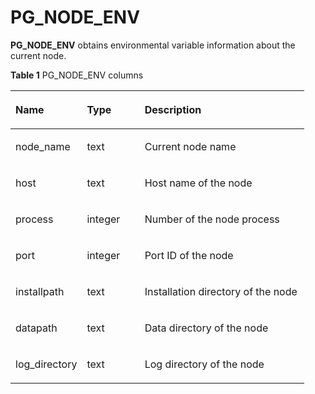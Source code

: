 # PG\_NODE\_ENV<a name="EN-US_TOPIC_0242385949"></a>

**PG\_NODE\_ENV**  obtains environmental variable information about the current node.

**Table  1**  PG\_NODE\_ENV columns

<a name="en-us_topic_0237122422_en-us_topic_0059778769_t8d65b66ae7224247aac9adb09ce0ea36"></a>
<table><thead align="left"><tr id="en-us_topic_0237122422_en-us_topic_0059778769_re07d82acd1ba4fc08bee2fc98b6d6459"><th class="cellrowborder" valign="top" width="24.37%" id="mcps1.2.4.1.1"><p id="en-us_topic_0237122422_en-us_topic_0059778769_a0472ed3484aa410db12d9e0ff69263d5"><a name="en-us_topic_0237122422_en-us_topic_0059778769_a0472ed3484aa410db12d9e0ff69263d5"></a><a name="en-us_topic_0237122422_en-us_topic_0059778769_a0472ed3484aa410db12d9e0ff69263d5"></a>Name</p>
</th>
<th class="cellrowborder" valign="top" width="19.66%" id="mcps1.2.4.1.2"><p id="en-us_topic_0237122422_en-us_topic_0059778769_afa79d62984df424f8fa9475a1476673d"><a name="en-us_topic_0237122422_en-us_topic_0059778769_afa79d62984df424f8fa9475a1476673d"></a><a name="en-us_topic_0237122422_en-us_topic_0059778769_afa79d62984df424f8fa9475a1476673d"></a>Type</p>
</th>
<th class="cellrowborder" valign="top" width="55.97%" id="mcps1.2.4.1.3"><p id="en-us_topic_0237122422_en-us_topic_0059778769_acbaaa146000e488792f068a9a2c3d362"><a name="en-us_topic_0237122422_en-us_topic_0059778769_acbaaa146000e488792f068a9a2c3d362"></a><a name="en-us_topic_0237122422_en-us_topic_0059778769_acbaaa146000e488792f068a9a2c3d362"></a>Description</p>
</th>
</tr>
</thead>
<tbody><tr id="en-us_topic_0237122422_en-us_topic_0059778769_r87f391f7292f47d89d954ada6869f003"><td class="cellrowborder" valign="top" width="24.37%" headers="mcps1.2.4.1.1 "><p id="en-us_topic_0237122422_en-us_topic_0059778769_a4f8f3447f0ab4c83acff44ca486059c9"><a name="en-us_topic_0237122422_en-us_topic_0059778769_a4f8f3447f0ab4c83acff44ca486059c9"></a><a name="en-us_topic_0237122422_en-us_topic_0059778769_a4f8f3447f0ab4c83acff44ca486059c9"></a>node_name</p>
</td>
<td class="cellrowborder" valign="top" width="19.66%" headers="mcps1.2.4.1.2 "><p id="en-us_topic_0237122422_en-us_topic_0059778769_a9ef07864a9ee4cefa2c5778397d5ab23"><a name="en-us_topic_0237122422_en-us_topic_0059778769_a9ef07864a9ee4cefa2c5778397d5ab23"></a><a name="en-us_topic_0237122422_en-us_topic_0059778769_a9ef07864a9ee4cefa2c5778397d5ab23"></a>text</p>
</td>
<td class="cellrowborder" valign="top" width="55.97%" headers="mcps1.2.4.1.3 "><p id="en-us_topic_0237122422_en-us_topic_0059778769_ae068586c2159448f8d3fd47e083ce304"><a name="en-us_topic_0237122422_en-us_topic_0059778769_ae068586c2159448f8d3fd47e083ce304"></a><a name="en-us_topic_0237122422_en-us_topic_0059778769_ae068586c2159448f8d3fd47e083ce304"></a>Current node name</p>
</td>
</tr>
<tr id="en-us_topic_0237122422_en-us_topic_0059778769_raa4c7871f4d94a19840ce246abe48d3c"><td class="cellrowborder" valign="top" width="24.37%" headers="mcps1.2.4.1.1 "><p id="en-us_topic_0237122422_en-us_topic_0059778769_ad8b4089a284641af8e4bd926448ea9ec"><a name="en-us_topic_0237122422_en-us_topic_0059778769_ad8b4089a284641af8e4bd926448ea9ec"></a><a name="en-us_topic_0237122422_en-us_topic_0059778769_ad8b4089a284641af8e4bd926448ea9ec"></a>host</p>
</td>
<td class="cellrowborder" valign="top" width="19.66%" headers="mcps1.2.4.1.2 "><p id="en-us_topic_0237122422_en-us_topic_0059778769_a61560af02d3843a9aa3833ec6af26d30"><a name="en-us_topic_0237122422_en-us_topic_0059778769_a61560af02d3843a9aa3833ec6af26d30"></a><a name="en-us_topic_0237122422_en-us_topic_0059778769_a61560af02d3843a9aa3833ec6af26d30"></a>text</p>
</td>
<td class="cellrowborder" valign="top" width="55.97%" headers="mcps1.2.4.1.3 "><p id="en-us_topic_0237122422_en-us_topic_0059778769_a4b04d0cbf7484f8c8ebe01d5c9ff35b4"><a name="en-us_topic_0237122422_en-us_topic_0059778769_a4b04d0cbf7484f8c8ebe01d5c9ff35b4"></a><a name="en-us_topic_0237122422_en-us_topic_0059778769_a4b04d0cbf7484f8c8ebe01d5c9ff35b4"></a>Host name of the node</p>
</td>
</tr>
<tr id="en-us_topic_0237122422_en-us_topic_0059778769_re4b511363b1f4a198f9bf9fef45d8bf9"><td class="cellrowborder" valign="top" width="24.37%" headers="mcps1.2.4.1.1 "><p id="en-us_topic_0237122422_en-us_topic_0059778769_a927cb290304948d282ba7c9b1387ea0c"><a name="en-us_topic_0237122422_en-us_topic_0059778769_a927cb290304948d282ba7c9b1387ea0c"></a><a name="en-us_topic_0237122422_en-us_topic_0059778769_a927cb290304948d282ba7c9b1387ea0c"></a>process</p>
</td>
<td class="cellrowborder" valign="top" width="19.66%" headers="mcps1.2.4.1.2 "><p id="en-us_topic_0237122422_en-us_topic_0059778769_a8593e0ff45424ff1bdb073f948370841"><a name="en-us_topic_0237122422_en-us_topic_0059778769_a8593e0ff45424ff1bdb073f948370841"></a><a name="en-us_topic_0237122422_en-us_topic_0059778769_a8593e0ff45424ff1bdb073f948370841"></a>integer</p>
</td>
<td class="cellrowborder" valign="top" width="55.97%" headers="mcps1.2.4.1.3 "><p id="en-us_topic_0237122422_en-us_topic_0059778769_a09f3d742861b4029b481e1cebc3a5e6a"><a name="en-us_topic_0237122422_en-us_topic_0059778769_a09f3d742861b4029b481e1cebc3a5e6a"></a><a name="en-us_topic_0237122422_en-us_topic_0059778769_a09f3d742861b4029b481e1cebc3a5e6a"></a>Number of the node process</p>
</td>
</tr>
<tr id="en-us_topic_0237122422_en-us_topic_0059778769_r7bb1f7f04abb405f86b8a29eedccc375"><td class="cellrowborder" valign="top" width="24.37%" headers="mcps1.2.4.1.1 "><p id="en-us_topic_0237122422_en-us_topic_0059778769_a34e754fb5ab54745aaefdbc6464a022c"><a name="en-us_topic_0237122422_en-us_topic_0059778769_a34e754fb5ab54745aaefdbc6464a022c"></a><a name="en-us_topic_0237122422_en-us_topic_0059778769_a34e754fb5ab54745aaefdbc6464a022c"></a>port</p>
</td>
<td class="cellrowborder" valign="top" width="19.66%" headers="mcps1.2.4.1.2 "><p id="en-us_topic_0237122422_en-us_topic_0059778769_accd38928549740bcada31c574cce6f65"><a name="en-us_topic_0237122422_en-us_topic_0059778769_accd38928549740bcada31c574cce6f65"></a><a name="en-us_topic_0237122422_en-us_topic_0059778769_accd38928549740bcada31c574cce6f65"></a>integer</p>
</td>
<td class="cellrowborder" valign="top" width="55.97%" headers="mcps1.2.4.1.3 "><p id="en-us_topic_0237122422_en-us_topic_0059778769_a27b186f4b6ac421fb3221250575371c6"><a name="en-us_topic_0237122422_en-us_topic_0059778769_a27b186f4b6ac421fb3221250575371c6"></a><a name="en-us_topic_0237122422_en-us_topic_0059778769_a27b186f4b6ac421fb3221250575371c6"></a>Port ID of the node</p>
</td>
</tr>
<tr id="en-us_topic_0237122422_en-us_topic_0059778769_r86521a00ff374ca5b336ca8bb2d7734f"><td class="cellrowborder" valign="top" width="24.37%" headers="mcps1.2.4.1.1 "><p id="en-us_topic_0237122422_en-us_topic_0059778769_aebc40c771e3541d8b174bb3e54bddb64"><a name="en-us_topic_0237122422_en-us_topic_0059778769_aebc40c771e3541d8b174bb3e54bddb64"></a><a name="en-us_topic_0237122422_en-us_topic_0059778769_aebc40c771e3541d8b174bb3e54bddb64"></a>installpath</p>
</td>
<td class="cellrowborder" valign="top" width="19.66%" headers="mcps1.2.4.1.2 "><p id="en-us_topic_0237122422_en-us_topic_0059778769_a97e877e0f04e47f2a78fff0379bff814"><a name="en-us_topic_0237122422_en-us_topic_0059778769_a97e877e0f04e47f2a78fff0379bff814"></a><a name="en-us_topic_0237122422_en-us_topic_0059778769_a97e877e0f04e47f2a78fff0379bff814"></a>text</p>
</td>
<td class="cellrowborder" valign="top" width="55.97%" headers="mcps1.2.4.1.3 "><p id="en-us_topic_0237122422_en-us_topic_0059778769_a8041249bf78b4e5e8b6953417567d56e"><a name="en-us_topic_0237122422_en-us_topic_0059778769_a8041249bf78b4e5e8b6953417567d56e"></a><a name="en-us_topic_0237122422_en-us_topic_0059778769_a8041249bf78b4e5e8b6953417567d56e"></a>Installation directory of the node</p>
</td>
</tr>
<tr id="en-us_topic_0237122422_en-us_topic_0059778769_r62100a7175f441d490470fbe7bec3f6f"><td class="cellrowborder" valign="top" width="24.37%" headers="mcps1.2.4.1.1 "><p id="en-us_topic_0237122422_en-us_topic_0059778769_a3a836182f34a42638f3251a5e4f12e52"><a name="en-us_topic_0237122422_en-us_topic_0059778769_a3a836182f34a42638f3251a5e4f12e52"></a><a name="en-us_topic_0237122422_en-us_topic_0059778769_a3a836182f34a42638f3251a5e4f12e52"></a>datapath</p>
</td>
<td class="cellrowborder" valign="top" width="19.66%" headers="mcps1.2.4.1.2 "><p id="en-us_topic_0237122422_en-us_topic_0059778769_a7213de473f3e485e8d5d3037da9263fe"><a name="en-us_topic_0237122422_en-us_topic_0059778769_a7213de473f3e485e8d5d3037da9263fe"></a><a name="en-us_topic_0237122422_en-us_topic_0059778769_a7213de473f3e485e8d5d3037da9263fe"></a>text</p>
</td>
<td class="cellrowborder" valign="top" width="55.97%" headers="mcps1.2.4.1.3 "><p id="en-us_topic_0237122422_en-us_topic_0059778769_a7504bb11b8824fc7b9d1656d47bd93a8"><a name="en-us_topic_0237122422_en-us_topic_0059778769_a7504bb11b8824fc7b9d1656d47bd93a8"></a><a name="en-us_topic_0237122422_en-us_topic_0059778769_a7504bb11b8824fc7b9d1656d47bd93a8"></a>Data directory of the node</p>
</td>
</tr>
<tr id="en-us_topic_0237122422_en-us_topic_0059778769_re5b4118bbd0d436e89ea7b11a396b9c2"><td class="cellrowborder" valign="top" width="24.37%" headers="mcps1.2.4.1.1 "><p id="en-us_topic_0237122422_en-us_topic_0059778769_a6f9a4f47a05d44fe84a30728b57c1263"><a name="en-us_topic_0237122422_en-us_topic_0059778769_a6f9a4f47a05d44fe84a30728b57c1263"></a><a name="en-us_topic_0237122422_en-us_topic_0059778769_a6f9a4f47a05d44fe84a30728b57c1263"></a>log_directory</p>
</td>
<td class="cellrowborder" valign="top" width="19.66%" headers="mcps1.2.4.1.2 "><p id="en-us_topic_0237122422_en-us_topic_0059778769_a0e4188a3242d4efd927fa0777325a03a"><a name="en-us_topic_0237122422_en-us_topic_0059778769_a0e4188a3242d4efd927fa0777325a03a"></a><a name="en-us_topic_0237122422_en-us_topic_0059778769_a0e4188a3242d4efd927fa0777325a03a"></a>text</p>
</td>
<td class="cellrowborder" valign="top" width="55.97%" headers="mcps1.2.4.1.3 "><p id="en-us_topic_0237122422_en-us_topic_0059778769_a3839a0322b844c12a154e5a210c9185a"><a name="en-us_topic_0237122422_en-us_topic_0059778769_a3839a0322b844c12a154e5a210c9185a"></a><a name="en-us_topic_0237122422_en-us_topic_0059778769_a3839a0322b844c12a154e5a210c9185a"></a>Log directory of the node</p>
</td>
</tr>
</tbody>
</table>

